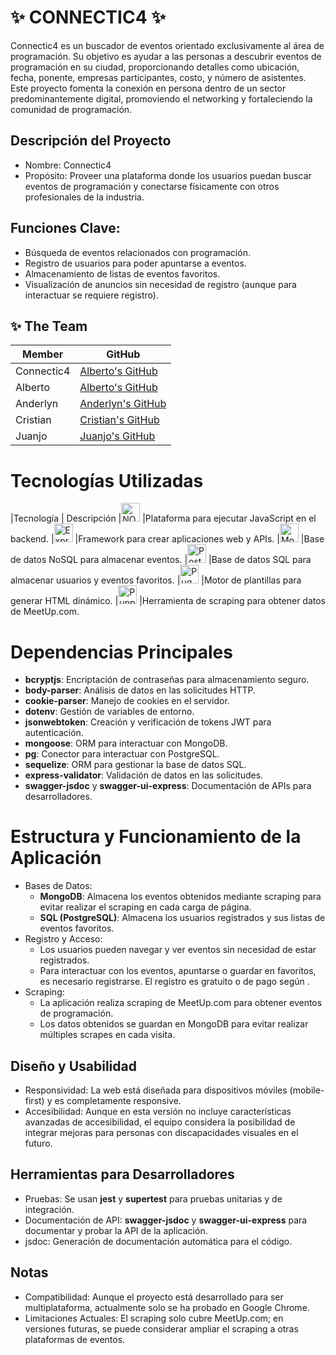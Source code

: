 # ✨ CONNECTIC4 ✨

Connectic4 es un buscador de eventos orientado exclusivamente al área de programación. Su objetivo es ayudar a las personas a descubrir eventos de programación en su ciudad, proporcionando detalles como ubicación, fecha, ponente, empresas participantes, costo, y número de asistentes. Este proyecto fomenta la conexión en persona dentro de un sector predominantemente digital, promoviendo el networking y fortaleciendo la comunidad de programación.

## Descripción del Proyecto
- Nombre: Connectic4
- Propósito: Proveer una plataforma donde los usuarios puedan buscar eventos de programación y conectarse físicamente con otros profesionales de la industria.

## Funciones Clave:
- Búsqueda de eventos relacionados con programación.
- Registro de usuarios para poder apuntarse a eventos.
- Almacenamiento de listas de eventos favoritos.
- Visualización de anuncios sin necesidad de registro (aunque para interactuar se requiere registro).

## ✨ The Team

| Member     | GitHub                     |
|------------|----------------------------------|
|  Connectic4  | [Alberto's GitHub ](https://github.com/Ascis2000/APP_Connectic4)  |
|  Alberto  | [Alberto's GitHub ](https://github.com/Ascis2000)  |
|  Anderlyn | [Anderlyn's GitHub](https://github.com/anderlyndepaz) |
|  Cristian | [Cristian's GitHub](https://github.com/Hirnel)   |
|  Juanjo  | [Juanjo's GitHub](https://github.com/JhonyBe77)   |

# Tecnologías Utilizadas
|Tecnología	| Descripción
|<img src="https://upload.wikimedia.org/wikipedia/commons/d/d9/Node.js_logo.svg" alt="NODE.JS Logo" height="30"> |Plataforma para ejecutar JavaScript en el backend.
|<img src="https://upload.wikimedia.org/wikipedia/commons/6/64/Expressjs.png" alt="Express Logo" height="30"> |Framework para crear aplicaciones web y APIs.
|<img src="https://upload.wikimedia.org/wikipedia/en/5/5a/MongoDB_Fores-Green.svg" alt="MongoDB Logo" height="30"> |Base de datos NoSQL para almacenar eventos.
|<img src="https://upload.wikimedia.org/wikipedia/commons/2/29/Postgresql_elephant.svg" alt="PostgreSQL Logo" height="30"> |Base de datos SQL para almacenar usuarios y eventos favoritos.
|<img src="https://miro.medium.com/v2/resize:fit:1400/format:webp/1*6mf8tptIWbepPFZT07EDvQ.jpeg" alt="Pug Logo" height="30"> |Motor de plantillas para generar HTML dinámico.
|<img src="https://developer.chrome.com/static/docs/puppeteer/images/hero_856.png" alt="Puppeteer Logo" height="30"> |Herramienta de scraping para obtener datos de MeetUp.com.

# Dependencias Principales
- **bcryptjs**: Encriptación de contraseñas para almacenamiento seguro.
- **body-parser**: Análisis de datos en las solicitudes HTTP.
- **cookie-parser**: Manejo de cookies en el servidor.
- **dotenv**: Gestión de variables de entorno.
- **jsonwebtoken**: Creación y verificación de tokens JWT para autenticación.
- **mongoose**: ORM para interactuar con MongoDB.
- **pg**: Conector para interactuar con PostgreSQL.
- **sequelize**: ORM para gestionar la base de datos SQL.
- **express-validator**: Validación de datos en las solicitudes.
- **swagger-jsdoc** y **swagger-ui-express**: Documentación de APIs para desarrolladores.

# Estructura y Funcionamiento de la Aplicación
- Bases de Datos:
    - **MongoDB**: Almacena los eventos obtenidos mediante scraping para evitar realizar el scraping en cada carga de página.
    - **SQL (PostgreSQL)**: Almacena los usuarios registrados y sus listas de eventos favoritos.
- Registro y Acceso:
    - Los usuarios pueden navegar y ver eventos sin necesidad de estar registrados.
    - Para interactuar con los eventos, apuntarse o guardar en favoritos, es necesario registrarse. El registro es gratuito o de pago según .
- Scraping:
    - La aplicación realiza scraping de MeetUp.com para obtener eventos de programación.
    - Los datos obtenidos se guardan en MongoDB para evitar realizar múltiples scrapes en cada visita.

## Diseño y Usabilidad
- Responsividad: La web está diseñada para dispositivos móviles (mobile-first) y es completamente responsive.
- Accesibilidad: Aunque en esta versión no incluye características avanzadas de accesibilidad, el equipo considera la posibilidad de integrar mejoras para personas con discapacidades visuales en el futuro.

## Herramientas para Desarrolladores
- Pruebas: Se usan **jest** y **supertest** para pruebas unitarias y de integración.
- Documentación de API: **swagger-jsdoc** y **swagger-ui-express** para documentar y probar la API de la aplicación.
- jsdoc: Generación de documentación automática para el código.

## Notas
- Compatibilidad: Aunque el proyecto está desarrollado para ser multiplataforma, actualmente solo se ha probado en Google Chrome.
- Limitaciones Actuales: El scraping solo cubre MeetUp.com; en versiones futuras, se puede considerar ampliar el scraping a otras plataformas de eventos.